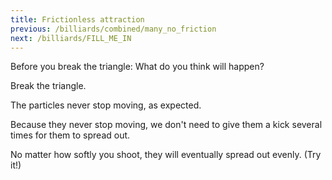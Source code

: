 ```yaml
---
title: Frictionless attraction
previous: /billiards/combined/many_no_friction
next: /billiards/FILL_ME_IN
---
```


<script>
    var sim = createSimulation({
        initialize: function(simulation) {
            var p = simulation.parameters;
            p.friction = 0;
            setBoxWidth(simulation, 90);

            initBilliards(simulation, simulation.boxBounds);

    		setToolbarAvailableTools(simulation.toolbar, ["impulse"]);
        }
    });
</script>

Before you break the triangle: What do you think will happen?

Break the triangle.

<script>
    cue(isBilliardsTriangleSplit(sim));
    endStep();
</script>

The particles never stop moving, as expected.

Because they never stop moving, we don't need to give them a kick several times for them to spread out.

No matter how softly you shoot, they will eventually spread out evenly. (Try it!)